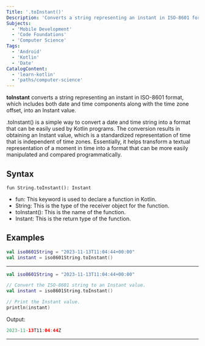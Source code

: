 ```yaml
---
Title: '.toInstant()'
Description: 'Converts a string representing an instant in ISO-8601 format, which includes both date and time components along with the time zone offset, into an Instant value.'
Subjects:
  - 'Mobile Development'
  - 'Code Foundations'
  - 'Computer Science'
Tags:
  - 'Android'
  - 'Kotlin'
  - 'Date'
CatalogContent:
  - 'learn-kotlin'
  - 'paths/computer-science'
---
```


**toInstant** converts a string representing an instant in ISO-8601 format, which includes both date and time components along with the time zone offset, into an Instant value.

.toInstant() is a simple way to convert a date and time string into a format that can be easily used by Kotlin programs.
The conversion results in obtaining an Instant value, which is a standardized representation of time that is independent of time zones. Essentially, it helps transform a textual representation of a moment in time into a format that can be more easily manipulated and compared programmatically.


## Syntax

```pseudo
fun String.toInstant(): Instant
```
* fun: This keyword is used to declare a function in Kotlin.
* String: This is the type of the receiver object for the function.
* toInstant(): This is the name of the function.
* Instant: This is the return type of the function.

## Examples

```kotlin
val iso8601String = "2023-11-13T11:04:44+00:00"
val instant = iso8601String.toInstant()
```

---


```kotlin
val iso8601String = "2023-11-13T11:04:44+00:00"

// Convert the ISO-8601 string to an Instant value.
val instant = iso8601String.toInstant()

// Print the Instant value.
println(instant)
```

Output:

```kotlin
2023-11-13T11:04:44Z
```

---